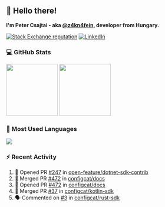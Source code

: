 ## 👋 Hello there!

**I'm Peter Csajtai - aka [@z4kn4fein](https://github.com/z4kn4fein), developer from Hungary.**

[![Stack Exchange reputation](https://img.shields.io/stackexchange/stackoverflow/r/8700582?color=orange&label=reputation&logo=stackoverflow&style=for-the-badge)](https://stackoverflow.com/users/8700582)
[![LinkedIn](https://img.shields.io/badge/linkedin-%230077B5.svg?style=for-the-badge&logo=linkedin&logoColor=white)](https://www.linkedin.com/in/csajtai-p%C3%A9ter-45395341/)

### 💻 GitHub Stats

<div>
  <img height="140px" src="https://github-readme-stats-pcsajtai.vercel.app/api?username=z4kn4fein&show_icons=true&hide_border=true&count_private=true&custom_title=Stats&theme=dracula&line_height=24&hide_title=true">
  <img height="140px" src="https://streak-stats.demolab.com?user=z4kn4fein&theme=dracula&hide_border=true">
  
</div>

### :toolbox: Most Used Languages

<img src="https://github-readme-stats-pcsajtai.vercel.app/api/top-langs/?username=z4kn4fein&theme=dracula&hide_border=true&layout=compact&langs_count=8&hide_title=true">

### :zap: Recent Activity

<!--START_SECTION:activity-->
1. 💪 Opened PR [#247](https://github.com/open-feature/dotnet-sdk-contrib/pull/247) in [open-feature/dotnet-sdk-contrib](https://github.com/open-feature/dotnet-sdk-contrib)
2. 🎉 Merged PR [#472](https://github.com/configcat/docs/pull/472) in [configcat/docs](https://github.com/configcat/docs)
3. 💪 Opened PR [#472](https://github.com/configcat/docs/pull/472) in [configcat/docs](https://github.com/configcat/docs)
4. 🎉 Merged PR [#37](https://github.com/configcat/kotlin-sdk/pull/37) in [configcat/kotlin-sdk](https://github.com/configcat/kotlin-sdk)
5. 🗣 Commented on [#3](https://github.com/configcat/rust-sdk/issues/3#issuecomment-2255767352) in [configcat/rust-sdk](https://github.com/configcat/rust-sdk)
<!--END_SECTION:activity-->
